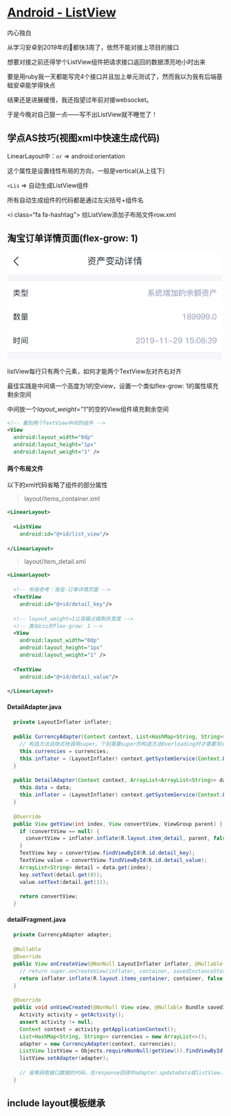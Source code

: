 # [Android - ListView](/2020/01_1/list_view.md)

<i class="fa fa-paragraph"></i>
内心独白

从学习安卓到2019年的🎄都快3周了，依然不能对接上项目的接口

想要对接之前还得学个ListView组件把请求接口返回的数据漂亮地小时出来

要是用ruby我一天都能写完4个接口并且加上单元测试了，然而我以为我有后端基础安卓能学得快点

结果还是进展缓慢，我还指望过年前对接websocket。

于是今晚对自己狠一点——写不出ListView就不睡觉了！

## 学点AS技巧(视图xml中快速生成代码)

LinearLayout中：`or` => android:orientation

这个属性是设置线性布局的方向，一般是vertical(从上往下)

`<Lis` => 自动生成ListView组件

所有自动生成组件的代码都是通过左尖括号+组件名

<i class=“fa fa-hashtag"></i>
给ListView添加子布局文件row.xml

## 淘宝订单详情页面(flex-grow: 1)

![list_view](list_view.png)

<i class="fa fa-hashtag"></i>
listView每行只有两个元素，如何才能两个TextView左对齐右对齐

最佳实践是中间填一个高度为1的空view，设置一个类似flex-grow: 1的属性填充剩余空间

中间放一个<var class="mark">layout_weight="1"</var>的空的View组件填充剩余空间

```xml
<!-- 塞到两个TextView中间的组件 -->
<View
  android:layout_width="0dp"
  android:layout_height="1px"
  android:layout_weight="1" />
```

<!-- tabs:start -->

#### **两个布局文件**

以下的xml代码省略了组件的部分属性

> layout/items_container.xml

```xml
<LinearLayout>

  <ListView
    android:id="@+id/list_view"/>

</LinearLayout>
```

> layout/item_detail.xml

```xml
<LinearLayout>

  <!-- 布局参考：淘宝-订单详情页面 -->
  <TextView
    android:id="@+id/detail_key"/>

  <!-- layout_weight=1让容器占据剩余宽度 -->
  <!-- 类似css的flex-grow: 1 -->
  <View
    android:layout_width="0dp"
    android:layout_height="1px"
    android:layout_weight="1" />

  <TextView
    android:id="@+id/detail_value"/>

</LinearLayout>
```

#### **DetailAdapter.java**

```java
  private LayoutInflater inflater;

  public CurrencyAdapter(Context context, List<HashMap<String, String>> currencies) {
    // 构造方法会隐式地调用super。个别需要super的构造方法Overloading时才需要写super
    this.currencies = currencies;
    this.inflater = (LayoutInflater) context.getSystemService(Context.LAYOUT_INFLATER_SERVICE);
  }

  public DetailAdapter(Context context, ArrayList<ArrayList<String>> data) {
    this.data = data;
    this.inflater = (LayoutInflater) context.getSystemService(Context.LAYOUT_INFLATER_SERVICE);
  }

  @Override
  public View getView(int index, View convertView, ViewGroup parent) {
    if (convertView == null) {
      convertView = inflater.inflate(R.layout.item_detail, parent, false);
    }
    TextView key = convertView.findViewById(R.id.detail_key);
    TextView value = convertView.findViewById(R.id.detail_value);
    ArrayList<String> detail = data.get(index);
    key.setText(detail.get(0));
    value.setText(detail.get(1));

    return convertView;
  }
```

#### **detailFragment.java**

```java
  private CurrencyAdapter adapter;

  @Nullable
  @Override
  public View onCreateView(@NonNull LayoutInflater inflater, @Nullable ViewGroup container, @Nullable Bundle savedInstanceState) {
    // return super.onCreateView(inflater, container, savedInstanceState);
    return inflater.inflate(R.layout.items_container, container, false);
  }

  @Override
  public void onViewCreated(@NonNull View view, @Nullable Bundle savedInstanceState) {
    Activity activity = getActivity();
    assert activity != null;
    Context context = activity.getApplicationContext();
    List<HashMap<String, String>> currencies = new ArrayList<>();
    adapter = new CurrencyAdapter(context, currencies);
    ListView listView = Objects.requireNonNull(getView()).findViewById(R.id.list_view);
    listView.setAdapter(adapter);

    // 省略获取接口数据的代码，在response回调中adapter.updateData或listView.setAdapter即可
  }
```

<!-- tabs:end -->

## include layout模板继承
